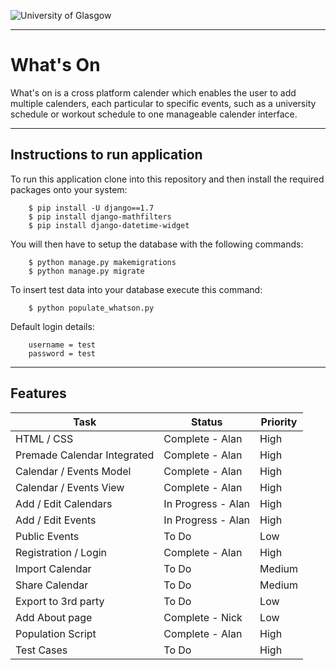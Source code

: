![University of Glasgow](http://www.agripa.com/media/27266/glasgow_545x409.jpg)


----------


# What's On
What's on is a cross platform calender which enables the user to add multiple calenders, each particular to specific events, such as a university schedule or workout schedule to one manageable calender interface.


----------


## Instructions to run application
To run this application clone into this repository and then install the required packages onto your system:

        $ pip install -U django==1.7
        $ pip install django-mathfilters
        $ pip install django-datetime-widget

You will then have to setup the database with the following commands:

        $ python manage.py makemigrations
        $ python manage.py migrate

To insert test data into your database execute this command:

        $ python populate_whatson.py

Default login details:

        username = test
        password = test


----------


## Features

Task  | Status | Priority
------------- | ------------- | -------------
HTML / CSS | Complete - Alan | High
Premade Calendar Integrated  | Complete - Alan | High
Calendar / Events Model  | Complete - Alan | High
Calendar / Events View | Complete - Alan | High
Add / Edit Calendars | In Progress - Alan | High
Add / Edit Events | In Progress - Alan | High
Public Events | To Do | Low
Registration / Login | Complete - Alan | High
Import Calendar | To Do | Medium
Share Calendar | To Do | Medium
Export to 3rd party | To Do | Low
Add About page | Complete - Nick | Low
Population Script | Complete - Alan | High
Test Cases | To Do | High

